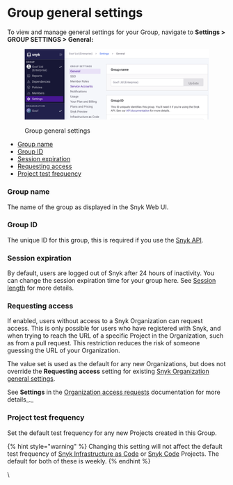 # Group general settings

To view and manage general settings for your Group, navigate to **Settings > GROUP SETTINGS > General:**

<figure><img src="../../.gitbook/assets/image (1).png" alt=""><figcaption><p>Group general settings</p></figcaption></figure>

* [Group name](group-general-settings.md#group-name)
* [Group ID](group-general-settings.md#group-id)
* [Session expiration](group-general-settings.md#session-expiration)
* [Requesting access](group-general-settings.md#requesting-access)
* [Project test frequency](group-general-settings.md#project-test-frequency)

### Group name

The name of the group as displayed in the Snyk Web UI.

### Group ID

The unique ID for this group, this is required if you use the [Snyk API](../../snyk-api-info/).

### Session expiration

By default, users are logged out of Snyk after 24 hours of inactivity. You can change the session expiration time for your group here. See [Session length](../manage-users-and-permissions/session-length.md) for more details.

### Requesting access

If enabled, users without access to a Snyk Organization can request access. This is only possible for users who have registered with Snyk, and when trying to reach the URL of a specific Project in the Organization, such as from a pull request. This restriction reduces the risk of someone guessing the URL of your Organization.

The value set is used as the default for any new Organizations, but does not override the **Requesting access** setting for existing [Snyk Organization general settings](organization-general-settings.md#requesting-access).&#x20;

See **Settings** in the [Organization access requests](../manage-users-and-permissions/organization-access-requests.md#settings) documentation for more details_._

### Project test frequency

Set the default test frequency for any new Projects created in this Group.

{% hint style="warning" %}
Changing this setting will not affect the default test frequency of [Snyk Infrastructure as Code](../../scan-cloud-deployment/snyk-infrastructure-as-code/) or [Snyk Code](../../scan-application-code/snyk-code/) Projects. The default for both of these is weekly.
{% endhint %}



\

